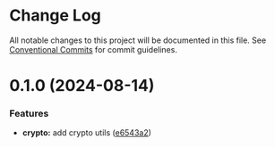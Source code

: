 # Change Log

All notable changes to this project will be documented in this file.
See [Conventional Commits](https://conventionalcommits.org) for commit guidelines.

# 0.1.0 (2024-08-14)

### Features

- **crypto:** add crypto utils ([e6543a2](https://github.com/rambler-digital-solutions/rambler-common/commit/e6543a2d9b70b4b9d4ff4c19250c32aee2161c37))
